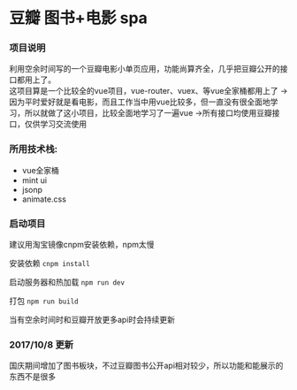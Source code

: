 豆瓣 图书+电影 spa
====================
### 项目说明
利用空余时间写的一个豆瓣电影小单页应用，功能尚算齐全，几乎把豆瓣公开的接口都用上了。
<br/>这项目算是一个比较全的vue项目，vue-router、vuex、等vue全家桶都用上了
->因为平时爱好就是看电影，而且工作当中用vue比较多，但一直没有很全面地学习，所以就做了这小项目，比较全面地学习了一遍vue
->所有接口均使用豆瓣接口，仅供学习交流使用

### 所用技术栈:
* vue全家桶
* mint ui
* jsonp
* animate.css

### 启动项目
建议用淘宝镜像cnpm安装依赖，npm太慢

安装依赖 `cnpm install`

启动服务器和热加载 `npm run dev`

打包 `npm run build`

当有空余时间时和豆瓣开放更多api时会持续更新

### 2017/10/8 更新
国庆期间增加了图书板块，不过豆瓣图书公开api相对较少，所以功能和能展示的东西不是很多
